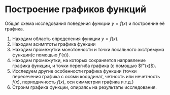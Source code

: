 # Построение графиков функций

Общая схема исследования поведения функции $y=f(x)$ и построение её графика.
1) Находим область определения функции $y=f(x)$.
2) Находим асимптоты графика функции
3) Находим промежутки монотонности и точки локального экстремума функции(с помощью $f'(x)$).
4) Находим промежутки, на которых сохраняется направление графика функции, и точки перегиба графика (с помощью $f"(x)$).
5) Исследуем другие особенности графика функции (точки пересечения графика с осями координат, четность или нечетность $f(x)$, периодичность $f(x)$, оси симметрии графика и.т.д.)
6) Строим графика функции, опираясь на результаты исследования.